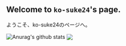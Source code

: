 ## Welcome to `ko-suke24`'s page.

ようこそ、ko-suke24のページへ。

<img align="center" src="https://github-readme-stats.anuraghazra1.vercel.app/api?username=ko-suke24&show_icons=true&include_all_commits=true&theme=material-palenight" alt="Anurag's github stats" />

<img align="center" src="https://github-readme-stats.anuraghazra1.vercel.app/api/top-langs/?username=ko-suke24&layout=compact&theme=material-palenight" />
